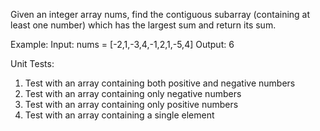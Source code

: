 Given an integer array nums, find the contiguous subarray (containing at least one number) which has the largest sum and return its sum.

Example:
Input: nums = [-2,1,-3,4,-1,2,1,-5,4]
Output: 6

Unit Tests:

1. Test with an array containing both positive and negative numbers
2. Test with an array containing only negative numbers
3. Test with an array containing only positive numbers
4. Test with an array containing a single element
